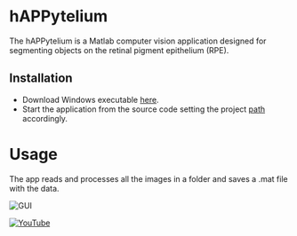  # hAPPytelium

The hAPPytelium is a Matlab computer vision application designed for segmenting objects on the retinal pigment epithelium (RPE).

## Installation

- Download Windows executable [here](https://drive.google.com/file/d/1OqF-lVN7wQegNAEJqo_gS_De1j086Ums/view?usp=sharing).
- Start the application from the source code setting the project [path](https://it.mathworks.com/help/matlab/matlab_env/files-and-folders-that-matlab-accesses.html) accordingly.

# Usage

The app reads and processes all the images in a folder and saves a .mat file with the data.

![GUI](https://github.com/raffaelemazziotti/hAPPytelium_code/blob/main/images/GUI_1.png)

[![YouTube](http://i.ytimg.com/vi/-TkUcznIcD0/hqdefault.jpg)](https://www.youtube.com/watch?v=-TkUcznIcD0)


